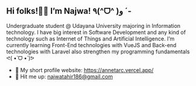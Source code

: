 ## Hi folks!👋🏻 I’m Najwa! ٩(^ᗜ^ )و ´-

Undergraduate student @ Udayana University majoring in Information technology. I have big interest in Software Development and any kind of technology such as Internet of Things and Artificial Intelligence. I’m currently learning Front-End technologies with VueJS and Back-end technologies with Laravel also strengthen my programming fundamentals ᕙ(  •̀ ᗜ •́  )ᕗ

- 📇 My short profile website: https://annetarc.vercel.app/
- 📨 Hit me up: najwatahir186@gmail.com
